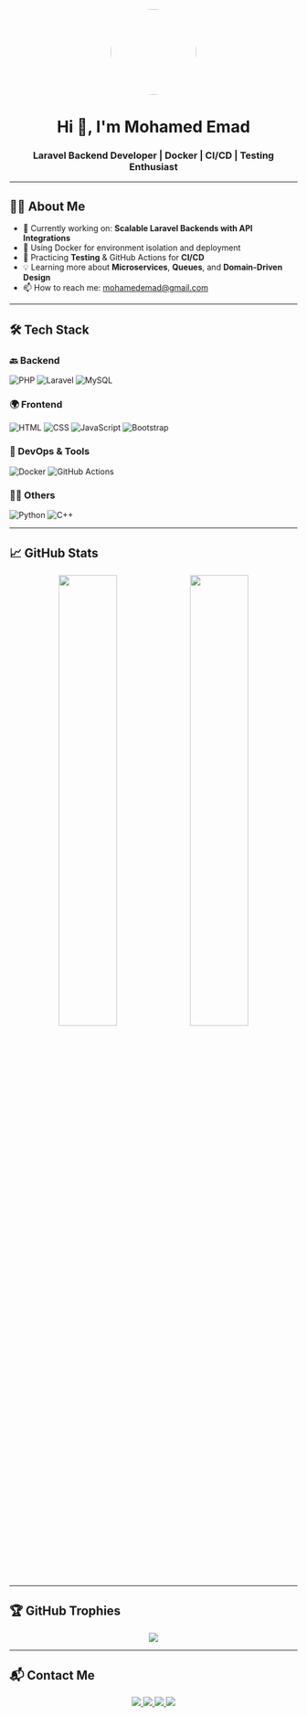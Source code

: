 <!-- HEADER -->
<p align="center">
  <img src="https://avatars.githubusercontent.com/u/121383443?s=400&u=f6854d7597cd6737b452f796e9404a40c429194f&v=4" width="150" style="border-radius:50%"/>
</p>

<h1 align="center">Hi 👋, I'm Mohamed Emad</h1>
<h3 align="center">Laravel Backend Developer | Docker | CI/CD | Testing Enthusiast</h3>

---

## 🧑‍💻 About Me

- 🔭 Currently working on: **Scalable Laravel Backends with API Integrations**
- 🐳 Using Docker for environment isolation and deployment  
- 🧪 Practicing **Testing** & GitHub Actions for **CI/CD**
- 💡 Learning more about **Microservices**, **Queues**, and **Domain-Driven Design**
- 📫 How to reach me: [mohamedemad@gmail.com](mailto:mohamedemad@gmail.com)

---

## 🛠️ Tech Stack

### 🔙 Backend
![PHP](https://img.shields.io/badge/-PHP-777BB4?logo=php&logoColor=white&style=flat)
![Laravel](https://img.shields.io/badge/-Laravel-FF2D20?logo=laravel&logoColor=white&style=flat)
![MySQL](https://img.shields.io/badge/-MySQL-4479A1?logo=mysql&logoColor=white&style=flat)

### 🌍 Frontend
![HTML](https://img.shields.io/badge/-HTML5-E34F26?logo=html5&logoColor=white&style=flat)
![CSS](https://img.shields.io/badge/-CSS3-1572B6?logo=css3&logoColor=white&style=flat)
![JavaScript](https://img.shields.io/badge/-JavaScript-F7DF1E?logo=javascript&logoColor=black&style=flat)
![Bootstrap](https://img.shields.io/badge/-Bootstrap-7952B3?logo=bootstrap&logoColor=white&style=flat)

### 🐳 DevOps & Tools
![Docker](https://img.shields.io/badge/-Docker-2496ED?logo=docker&logoColor=white&style=flat)
![GitHub Actions](https://img.shields.io/badge/-GitHub%20Actions-2088FF?logo=github-actions&logoColor=white&style=flat)

### 👨‍🎓 Others
![Python](https://img.shields.io/badge/-Python-3776AB?logo=python&logoColor=white&style=flat)
![C++](https://img.shields.io/badge/-C++-00599C?logo=c%2B%2B&logoColor=white&style=flat)

---

## 📈 GitHub Stats

<p align="center">
  <img src="https://github-readme-stats.vercel.app/api?username=mohamedemad-dev&show_icons=true&theme=radical" width="45%">
  <img src="https://github-readme-streak-stats.herokuapp.com/?user=mohamedemad-dev&theme=radical" width="45%">
</p>

---

## 🏆 GitHub Trophies

<p align="center">
  <img src="https://github-profile-trophy.vercel.app/?username=mohamedemad-dev&theme=algolia&no-bg=true&margin-w=10" />
</p>

---

## 📬 Contact Me

<p align="center">
  <a href="mailto:mohamedelghool671@gmail.com">
    <img src="https://img.shields.io/badge/Gmail-D14836?style=for-the-badge&logo=gmail&logoColor=white"/>
  </a>
  <a href="https://linkedin.com/in/mohamed-emad-eldeen-abdulsattar-607699262" target="_blank">
    <img src="https://img.shields.io/badge/LinkedIn-0077B5?style=for-the-badge&logo=linkedin&logoColor=white"/>
  </a>
  <a href="https://www.facebook.com/Mohamed.Emad.Dev" target="_blank">
    <img src="https://img.shields.io/badge/Facebook-1877F2?style=for-the-badge&logo=facebook&logoColor=white"/>
  </a>
  <a href="https://wa.me/201068013253" target="_blank">
    <img src="https://img.shields.io/badge/WhatsApp-25D366?style=for-the-badge&logo=whatsapp&logoColor=white"/>
  </a>
</p>
